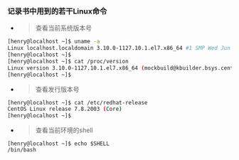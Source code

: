 ###  记录书中用到的若干Linux命令



- > 查看当前系统版本号
```bash 
[henry@localhost ~]$ uname -a
Linux localhost.localdomain 3.10.0-1127.10.1.el7.x86_64 #1 SMP Wed Jun 3 14:28:03 UTC 2020 x86_64 x86_64 x86_64 GNU/Linux
[henry@localhost ~]$ 
[henry@localhost ~]$ cat /proc/version
Linux version 3.10.0-1127.10.1.el7.x86_64 (mockbuild@kbuilder.bsys.centos.org) (gcc version 4.8.5 20150623 (Red Hat 4.8.5-39) (GCC) ) #1 SMP Wed Jun 3 14:28:03 UTC 2020
[henry@localhost ~]$ 
```

- > 查看发行版本号
```bash
[henry@localhost ~]$ cat /etc/redhat-release 
CentOS Linux release 7.8.2003 (Core)
[henry@localhost ~]$ 
```

- > 查看当前环境的shell
```shell
[henry@localhost ~]$ echo $SHELL
/bin/bash
```

































